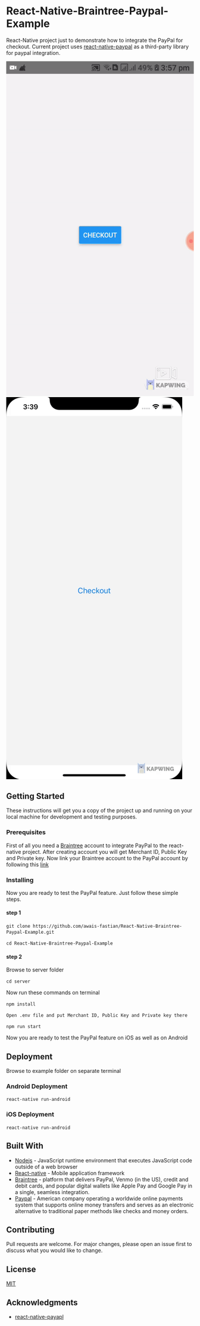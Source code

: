 # React-Native-Braintree-Paypal-Example

React-Native project just to demonstrate how to integrate the PayPal for checkout. Current project uses [react-native-paypal](https://github.com/smarkets/react-native-paypal) as a third-party library for paypal integration.

![](androidPaypalDemo.gif) ![](iosPaypalDemo.gif)

## Getting Started

These instructions will get you a copy of the project up and running on your local machine for development and testing purposes.

### Prerequisites

First of all you need a [Braintree](https://www.braintreepayments.com/) account to integrate PayPal to the react-native project. After creating account you will get Merchant ID, Public Key and Private key. Now link your Braintree account to the PayPal account by following this [link](https://help.paperform.co/en/articles/2072845-how-to-connect-braintree-your-paperform-account-and-paypal)

### Installing

Now you are ready to test the PayPal feature. Just follow these simple steps.

#### step 1

```
git clone https://github.com/awais-fastian/React-Native-Braintree-Paypal-Example.git
```

```
cd React-Native-Braintree-Paypal-Example
```

#### step 2

Browse to server folder

```
cd server
```

Now run these commands on terminal

```
npm install
```

```
Open .env file and put Merchant ID, Public Key and Private key there
```

```
npm run start
```

Now you are ready to test the PayPal feature on iOS as well as on Android

## Deployment

Browse to example folder on separate terminal

### Android Deployment

```
react-native run-android
```

### iOS Deployment

```
react-native run-android
```

## Built With

- [Nodejs](https://nodejs.org/en/) - JavaScript runtime environment that executes JavaScript code outside of a web browser
- [React-native](https://reactnative.dev/) - Mobile application framework
- [Braintree](https://www.braintreepayments.com/) - platform that delivers PayPal, Venmo (in the US), credit and debit cards, and popular digital wallets like Apple Pay and Google Pay in a single, seamless integration.
- [Paypal](https://rometools.github.io/rome/) - American company operating a worldwide online payments system that supports online money transfers and serves as an electronic alternative to traditional paper methods like checks and money orders.

## Contributing

Pull requests are welcome. For major changes, please open an issue first to discuss what you would like to change.

## License

[MIT](https://choosealicense.com/licenses/mit/)

## Acknowledgments

- [react-native-payapl](https://github.com/smarkets/react-native-paypal)
